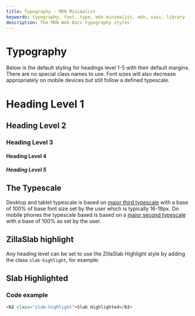 ```yaml
---
title: Typography - MDN Minimalist
keywords: typography, font, type, mdn minimalist, mdn, sass, library
description: The MDN Web Docs typography styles
---
```


# Typography

Below is the default styling for headings level 1-5 with their default margins. There are no special class names to use. Font sizes will also decrease appropriately on mobile devices but still follow a defined typescale.

# Heading Level 1

## Heading Level 2

### Heading Level 3

#### Heading Level 4

##### Heading Level 5

## The Typescale

Desktop and tablet typescale is based on [major third typescale](https://type-scale.com/?size=16&scale=1.250&text=MDN%20Web%20Docs&font=Poppins&fontweight=400&bodyfont=body_font_default&bodyfontweight=400&lineheight=1.75&backgroundcolor=%23ffffff&fontcolor=%23000000&preview=false) with a base of 100% of base font size set by the user which is typically 16-18px. On mobile phones the typescale based is based on a [major second typescale](https://bit.ly/2VUrOJm) with a base of 100% as set by the user.

## ZillaSlab highlight

Any heading level can be set to use the ZillaSlab Highlight style by adding the class `slab-highlight`, for example:

<div class="sample">
    <h2 class="slab-highlight">Slab Highlighted</h2>
</div>

### Code example

```html
<h2 class="slab-highlight">Slab Highlighted</h2>
```
